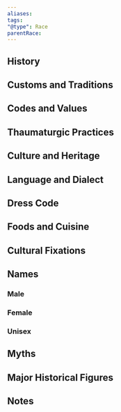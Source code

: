 ```yaml
---
aliases:
tags:
"@type": Race
parentRace:
---
```



## History

  

## Customs and Traditions

  

## Codes and Values

  

## Thaumaturgic Practices

  

## Culture and Heritage

  

## Language and Dialect

  

## Dress Code

  

## Foods and Cuisine

  

## Cultural Fixations

  

## Names

  

### Male

  

### Female

  

### Unisex

  

## Myths

  

## Major Historical Figures

  

## Notes